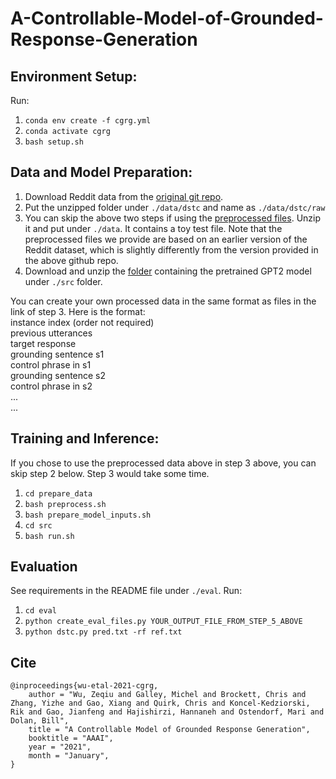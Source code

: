 # A-Controllable-Model-of-Grounded-Response-Generation


## Environment Setup:
Run:
1. `conda env create -f cgrg.yml`
2. `conda activate cgrg`
3. `bash setup.sh`

## Data and Model Preparation:
1. Download Reddit data from the [original git repo](https://github.com/qkaren/converse_reading_cmr).
2. Put the unzipped folder under `./data/dstc` and name as `./data/dstc/raw`
3. You can skip the above two steps if using the [preprocessed files](https://drive.google.com/file/d/1Nj9dveY6s666KRB0yhBtGQ3M7eWfNOJ1/view?usp=sharing). Unzip it and put under `./data`. It contains a toy test file. Note that the preprocessed files we provide are based on an earlier version of the Reddit dataset, which is slightly differently from the version provided in the above github repo.
4. Download and unzip the [folder](https://drive.google.com/file/d/1IjpVacKkafuALM9dlOI5chUaQdEa9jOZ/view?usp=sharing) containing the pretrained GPT2 model under `./src` folder. 

You can create your own processed data in the same format as files in the link of step 3. Here is the format: <br>
instance index (order not required) <br>
previous utterances <br>
target response <br>
grounding sentence s1 <br>
control phrase in s1 <br>
grounding sentence s2 <br>
control phrase in s2 <br>
... <br>
... <br>


## Training and Inference:
If you chose to use the preprocessed data above in step 3 above, you can skip step 2 below. Step 3 would take some time.
1. `cd prepare_data`
2. `bash preprocess.sh`
3. `bash prepare_model_inputs.sh`
4. `cd src`
5. `bash run.sh`


## Evaluation
See requirements in the README file under `./eval`. Run:
1. `cd eval`
2. `python create_eval_files.py YOUR_OUTPUT_FILE_FROM_STEP_5_ABOVE`
3. `python dstc.py pred.txt -rf ref.txt`


## Cite
```
@inproceedings{wu-etal-2021-cgrg,
    author = "Wu, Zeqiu and Galley, Michel and Brockett, Chris and Zhang, Yizhe and Gao, Xiang and Quirk, Chris and Koncel-Kedziorski, Rik and Gao, Jianfeng and Hajishirzi, Hannaneh and Ostendorf, Mari and Dolan, Bill",
    title = "A Controllable Model of Grounded Response Generation",
    booktitle = "AAAI",
    year = "2021",
    month = "January",
}
```

